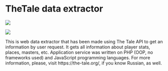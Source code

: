 # TheTale data extractor
<img src="https://static.the-tale.org/static/283/images/logo.png"></img>
<p><img src="http://i.imgur.com/rFQZs7B.png"></img></p>
<p>
  This is web data extractor that has been made using The Tale API to get an information by user request. It gets all information about player stats, places, masters, etc.
  Application service was written on PHP (OOP, no frameworks used) and JavaScript programming languages.
  For more information, please, visit https://the-tale.org/, if you know Russian, as well.
</p>  

